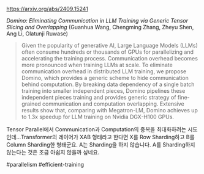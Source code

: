 https://arxiv.org/abs/2409.15241

*Domino: Eliminating Communication in LLM Training via Generic Tensor Slicing and Overlapping* (Guanhua Wang, Chengming Zhang, Zheyu Shen, Ang Li, Olatunji Ruwase)

> Given the popularity of generative AI, Large Language Models (LLMs) often consume hundreds or thousands of GPUs for parallelizing and accelerating the training process. Communication overhead becomes more pronounced when training LLMs at scale. To eliminate communication overhead in distributed LLM training, we propose Domino, which provides a generic scheme to hide communication behind computation. By breaking data dependency of a single batch training into smaller independent pieces, Domino pipelines these independent pieces training and provides generic strategy of fine-grained communication and computation overlapping. Extensive results show that, comparing with Megatron-LM, Domino achieves up to 1.3x speedup for LLM training on Nvidia DGX-H100 GPUs.

Tensor Parallel에서 Communication과 Computation의 중복을 최대화하려는 시도인데...Transformer의 레이어가 XAB 형태라고 한다면 X를 Row Sharding하고 B를 Column Sharding한 형태군요. A는 Sharding을 하지 않습니다. A를 Sharding하지 않는다는 것은 조금 아쉽지 않을까 싶네요.

#parallelism #efficient-training 